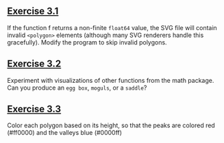 
## [Exercise 3.1](https://github.com/Property-Finder-Patika/week-1-homework-1-emretask1n/tree/main/Chapter3/exercises/ex3.1)

If the function f returns a non-finite `float64` value, the SVG file will contain invalid `<polygon>` elements (although many SVG renderers handle this gracefully). Modify the program to skip invalid polygons.


## [Exercise 3.2](https://github.com/Property-Finder-Patika/week-1-homework-1-emretask1n/tree/main/Chapter3/exercises/ex3.2)

Experiment with visualizations of other functions from the math package. Can you produce an `egg box`, `moguls`, or a `saddle`?


## [Exercise 3.3](https://github.com/Property-Finder-Patika/week-1-homework-1-emretask1n/tree/main/Chapter3/exercises/ex3.3)

Color each polygon based on its height, so that the peaks are colored red (#ff0000) and the valleys blue (#0000ff)


